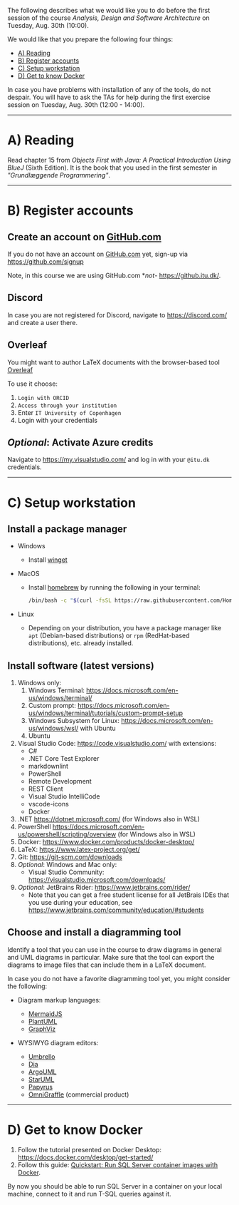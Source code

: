 The following describes what we would like you to do before the first session of the course _Analysis, Design and Software Architecture_ on Tuesday, Aug. 30th (10:00).

We would like that you prepare the following four things:

  * [A) Reading](#A-reading)
  * [B) Register accounts](#B-register-accounts)
  * [C) Setup workstation](#C-setup-workstation)
  * [D) Get to know Docker](#D-get-to-know-docker)

In case you have problems with installation of any of the tools, do not despair.
You will have to ask the TAs for help during the first exercise session on Tuesday, Aug. 30th (12:00 - 14:00).

--------------------------------------------------------------------------------

# A) Reading

Read chapter 15 from *Objects First with Java: A Practical Introduction Using BlueJ* (Sixth Edition). It is the book that you used in the first semester in *"Grundlæggende Programmering"*.

--------------------------------------------------------------------------------

# B) Register accounts

## Create an account on [GitHub.com](https://github.com)

If you do not have an account on [GitHub.com](https://github.com) yet, sign-up via https://github.com/signup

Note, in this course we are using GitHub.com **not*- https://github.itu.dk/.

## Discord

In case you are not registered for Discord, navigate to https://discord.com/ and create a user there.

## Overleaf

You might want to author LaTeX documents with the browser-based tool [Overleaf](https://www.overleaf.com/login)

To use it choose:

1. `Login with ORCID`
1. `Access through your institution`
1. Enter `IT University of Copenhagen`
1. Login with your credentials

## *Optional*: Activate Azure credits

Navigate to <https://my.visualstudio.com/> and log in with your `@itu.dk` credentials.

--------------------------------------------------------------------------------

# C) Setup workstation

## Install a package manager

- Windows
  - Install [winget](https://docs.microsoft.com/en-us/windows/package-manager/winget/)
- MacOS
  - Install [homebrew](https://brew.sh/) by running the following in your terminal:

    ```bash
    /bin/bash -c "$(curl -fsSL https://raw.githubusercontent.com/Homebrew/install/HEAD/install.sh)"
    ```

- Linux
  - Depending on your distribution, you have a package manager like `apt` (Debian-based distributions) or `rpm` (RedHat-based distributions), etc. already installed.

## Install software (latest versions)

1. Windows only:
    1. Windows Terminal: <https://docs.microsoft.com/en-us/windows/terminal/>
    1. Custom prompt: <https://docs.microsoft.com/en-us/windows/terminal/tutorials/custom-prompt-setup>
    1. Windows Subsystem for Linux: <https://docs.microsoft.com/en-us/windows/wsl/> with Ubuntu
    1. Ubuntu
1. Visual Studio Code: <https://code.visualstudio.com/> with extensions:
    - C#
    - .NET Core Test Explorer
    - markdownlint
    - PowerShell
    - Remote Development
    - REST Client
    - Visual Studio IntelliCode
    - vscode-icons
    - Docker
1. .NET <https://dotnet.microsoft.com/> (for Windows also in WSL)
1. PowerShell <https://docs.microsoft.com/en-us/powershell/scripting/overview> (for Windows also in WSL)
1. Docker: <https://www.docker.com/products/docker-desktop/>
1. LaTeX: <https://www.latex-project.org/get/>
1. Git: <https://git-scm.com/downloads>
1. *Optional*: Windows and Mac only:
    - Visual Studio Community: <https://visualstudio.microsoft.com/downloads/>
1. *Optional*: JetBrains Rider: <https://www.jetbrains.com/rider/>
    - Note that you can get a free student license for all JetBrais IDEs that you use during your education, see https://www.jetbrains.com/community/education/#students

## Choose and install a diagramming tool

Identify a tool that you can use in the course to draw diagrams in general and UML diagrams in particular.
Make sure that the tool can export the diagrams to image files that can include them in a LaTeX document.

In case you do not have a favorite diagramming tool yet, you might consider the following:

- Diagram markup languages:

  - [MermaidJS](https://mermaid-js.github.io/)
  - [PlantUML](https://plantuml.com/)
  - [GraphViz](https://graphviz.org/)

- WYSIWYG diagram editors:

  - [Umbrello](https://umbrello.kde.org/)
  - [Dia](http://dia-installer.de/index.html.en)
  - [ArgoUML](http://argouml.tigris.org/)
  - [StarUML](http://staruml.io/)
  - [Papyrus](https://www.eclipse.org/papyrus/)
  - [OmniGraffle](https://www.omnigroup.com/omnigraffle) (commercial product)

--------------------------------------------------------------------------------

# D) Get to know Docker

1. Follow the tutorial presented on Docker Desktop: <https://docs.docker.com/desktop/get-started/>
1. Follow this guide: [Quickstart: Run SQL Server container images with Docker](https://docs.microsoft.com/en-us/sql/linux/quickstart-install-connect-docker).

By now you should be able to run SQL Server in a container on your local machine, connect to it and run T-SQL queries against it.
